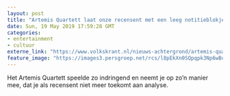 ```yaml
---
layout: post
title: "Artemis Quartett laat onze recensent met een leeg notitieblokje in Wenen achter ★★★★★"
date: Sun, 19 May 2019 17:59:28 GMT
categories: 
- entertainment 
- cultuur 
externe_link: "https://www.volkskrant.nl/nieuws-achtergrond/artemis-quartett-laat-onze-recensent-met-een-leeg-notitieblokje-in-wenen-achter~b996ec25/"
feature_image: "https://images3.persgroep.net/rcs/l8pEkXn0SQpqpk3Np6wBcDIaba8/diocontent/148755652/_crop/539/0/3071/3069/_fill/320/320?appId=93a17a8fd81db0de025c8abd1cca1279&quality=0.85"
---
```


Het Artemis Quartett speelde zo indringend en neemt je op zo’n manier mee, dat je als recensent niet meer toekomt aan analyse.

